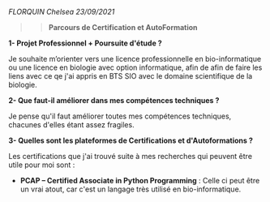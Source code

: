 *FLORQUIN Chelsea 23/09/2021*

>>  **Parcours de Certification et AutoFormation**

**1- Projet Professionnel + Poursuite d'étude ?**

Je souhaite m’orienter vers une licence professionnelle en bio-informatique ou une licence en biologie avec option informatique, 
afin de afin de faire les liens avec ce qe j'ai appris en BTS SIO avec le domaine scientifique de la biologie.

**2- Que faut-il améliorer dans mes compétences techniques ?**

Je pense qu'il faut améliorer toutes mes compétences techniques, chacunes d'elles étant assez fragiles.

**3- Quelles sont les plateformes de Certifications et d'Autoformations ?**

Les certifications que j'ai trouvé suite à mes recherches qui peuvent être utile pour moi sont :
- **PCAP – Certified Associate in Python Programming** : Celle ci peut être un vrai atout, car c'est un langage très utilisé en bio-informatique.
